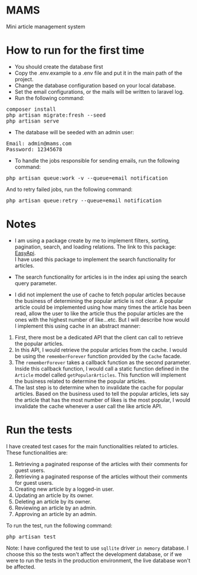 # MAMS
Mini article management system

# How to run for the first time
* You should create the database first
* Copy the .env.example to a .env file and put it in the main path of the project.
* Change the database configuration based on your local database.
* Set the email configurations, or the mails will be written to laravel log.
* Run the following command:
<pre>
composer install
php artisan migrate:fresh --seed
php artisan serve
</pre>
* The database will be seeded with an admin user:
<pre>
Email: admin@mams.com
Password: 12345678
</pre>
* To handle the jobs responsible for sending emails, run the following command:
<pre>
php artisan queue:work -v --queue=email_notification
</pre>
And to retry failed jobs, run the following command:
<pre>
php artisan queue:retry --queue=email_notification
</pre>

# Notes
* I am using a package create by me to implement filters, sorting, 
pagination, search, and loading relations. The link to this package:
[EasyApi](https://github.com/Modar-Nahhas/easy-api).</br>
I have used this package to implement the search functionality for articles.

* The search functionality for articles is in the index api using
the search query parameter.
* I did not implement the use of cache to fetch popular articles because
the business of determining the popular article is not clear. A popular article
could be implemented using how many times the article has been read, allow
the user to like the article thus the popular articles are the ones with
the highest number of like...etc. But I will describe how would I implement this
using cache in an abstract manner:
1. First, there most be a dedicated API that the client can call to
retrieve the popular articles.
2. In this API, I would retrieve the popular articles from the cache. 
I would be using the `rememberForever` function provided by the `Cache` 
facade.
3. The `rememberForever` takes a callback function as the second parameter.
Inside this callback function, I would call a static function defined in the
`Article` model called `getPopularArticles`. This function will implement
the business related to determine the popular articles.
4. The last step is to determine when to invalidate the cache for popular articles.
Based on the business used to tell the popular articles, lets say the
article that has the most number of likes is the most popular, I would 
invalidate the cache whenever a user call the like article API.

# Run the tests
I have created test cases for the main functionalities related to articles.
These functionalities are:
1. Retrieving a paginated response of the articles with their comments for guest users.
2. Retrieving a paginated response of the articles without their comments for guest users.
3. Creating new article by a logged-in user.
4. Updating an article by its owner.
5. Deleting an article by its owner.
6. Reviewing an article by an admin.
7. Approving an article by an admin.

To run the test, run the following command:
<pre>
php artisan test
</pre>

Note: I have configured the test to use `sqllite` driver `in memory` database.
I choose this so the tests won't affect the development database, or if
we were to run the tests in the production environment, the live database won't be affected.
